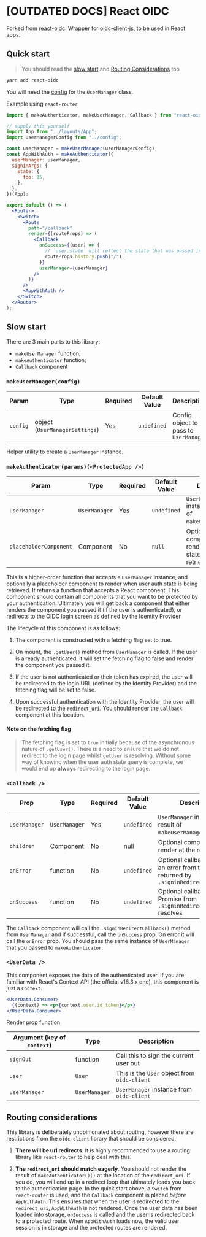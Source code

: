 # [OUTDATED DOCS] React OIDC

Forked from [react-oidc](https://github.com/thchia/react-oidc).
Wrapper for [oidc-client-js](https://github.com/IdentityModel/oidc-client-js), to be used in React apps.

## Quick start

> You should read the [slow start](https://github.com/thchia/react-oidc#slow-start) and [Routing Considerations](https://github.com/thchia/react-oidc#routing-considerations) too

```bash
yarn add react-oidc
```

You will need the [config](https://github.com/IdentityModel/oidc-client-js/wiki#configuration) for the `UserManager` class.

Example using `react-router`

```jsx
import { makeAuthenticator, makeUserManager, Callback } from "react-oidc";

// supply this yourself
import App from "../layouts/App";
import userManagerConfig from "../config";

const userManager = makeUserManager(userManagerConfig);
const AppWithAuth = makeAuthenticator({
  userManager: userManager,
  signinArgs: {
    state: {
      foo: 15,
    },
  },
})(App);

export default () => (
  <Router>
    <Switch>
      <Route
        path="/callback"
        render={(routeProps) => (
          <Callback
            onSuccess={(user) => {
              // `user.state` will reflect the state that was passed in via signinArgs.
              routeProps.history.push("/");
            }}
            userManager={userManager}
          />
        )}
      />
      <AppWithAuth />
    </Switch>
  </Router>
);
```

## Slow start

There are 3 main parts to this library:

- `makeUserManager` function;
- `makeAuthenticator` function;
- `Callback` component

### `makeUserManager(config)`

| Param    | Type                           | Required | Default Value | Description                            |
| -------- | ------------------------------ | -------- | ------------- | -------------------------------------- |
| `config` | object (`UserManagerSettings`) | Yes      | `undefined`   | Config object to pass to `UserManager` |

Helper utility to create a `UserManager` instance.

### `makeAuthenticator(params)(<ProtectedApp />)`

| Param                  | Type          | Required | Default Value | Description                                                      |
| ---------------------- | ------------- | -------- | ------------- | ---------------------------------------------------------------- |
| `userManager`          | `UserManager` | Yes      | `undefined`   | `UserManager` instance (the result of `makeUserManager()`)       |
| `placeholderComponent` | Component     | No       | `null`        | Optional component to render while auth state is being retrieved |

This is a higher-order function that accepts a `UserManager` instance, and optionally a placeholder component to render when user auth state is being retrieved. It returns a function that accepts a React component. This component should contain all components that you want to be protected by your authentication. Ultimately you will get back a component that either renders the component you passed it (if the user is authenticated), or redirects to the OIDC login screen as defined by the Identity Provider.

The lifecycle of this component is as follows:

1.  The component is constructed with a fetching flag set to true.

2.  On mount, the `.getUser()` method from `UserManager` is called. If the user is already authenticated, it will set the fetching flag to false and render the component you passed it.

3.  If the user is not authenticated or their token has expired, the user will be redirected to the login URL (defined by the Identity Provider) and the fetching flag will be set to false.

4.  Upon successful authentication with the Identity Provider, the user will be redirected to the `redirect_uri`. You should render the `Callback` component at this location.

#### Note on the fetching flag

> The fetching flag is set to `true` initially because of the asynchronous nature of `.getUser()`. There is a need to ensure that we do not redirect to the login page whilst `getUser` is resolving. Without some way of knowing when the user auth state query is complete, we would end up **always** redirecting to the login page.

### `<Callback />`

| Prop          | Type          | Required | Default Value | Description                                                                                     |
| ------------- | ------------- | -------- | ------------- | ----------------------------------------------------------------------------------------------- |
| `userManager` | `UserManager` | Yes      | `undefined`   | `UserManager` instance (the result of `makeUserManager()`)                                      |
| `children`    | Component     | No       | null          | Optional component to render at the redirect page                                               |
| `onError`     | function      | No       | `undefined`   | Optional callback if there is an error from the Promise returned by `.signinRedirectCallback()` |
| `onSuccess`   | function      | No       | `undefined`   | Optional callback when the Promise from `.signinRedirectCallback()` resolves                    |

The `Callback` component will call the `.signinRedirectCallback()` method from `UserManager` and if successful, call the `onSuccess` prop. On error it will call the `onError` prop. You should pass the same instance of `UserManager` that you passed to `makeAuthenticator`.

### `<UserData />`

This component exposes the data of the authenticated user. If you are familiar with React's Context API (the official v16.3.x one), this component is just a `Context`.

```jsx
<UserData.Consumer>
  {(context) => <p>{context.user.id_token}</p>}
</UserData.Consumer>
```

Render prop function

| Argument (key of `context`) | Type          | Description                                  |
| --------------------------- | ------------- | -------------------------------------------- |
| `signOut`                   | function      | Call this to sign the current user out       |
| `user`                      | `User`        | This is the `User` object from `oidc-client` |
| `userManager`               | `UserManager` | `UserManager` instance from `oidc-client`    |

## Routing considerations

This library is deliberately unopinionated about routing, however there are restrictions from the `oidc-client` library that should be considered.

1.  **There will be url redirects**. It is highly recommended to use a routing library like `react-router` to help deal with this.

2.  **The `redirect_uri` should match eagerly**. You should not render the result of `makeAuthenticator()()` at the location of the `redirect_uri`. If you do, you will end up in a redirect loop that ultimately leads you back to the authentication page. In the quick start above, a `Switch` from `react-router` is used, and the `Callback` component is placed _before_ `AppWithAuth`. This ensures that when the user is redirected to the `redirect_uri`, `AppWithAuth` is not rendered. Once the user data has been loaded into storage, `onSuccess` is called and the user is redirected back to a protected route. When `AppWithAuth` loads now, the valid user session is in storage and the protected routes are rendered.
